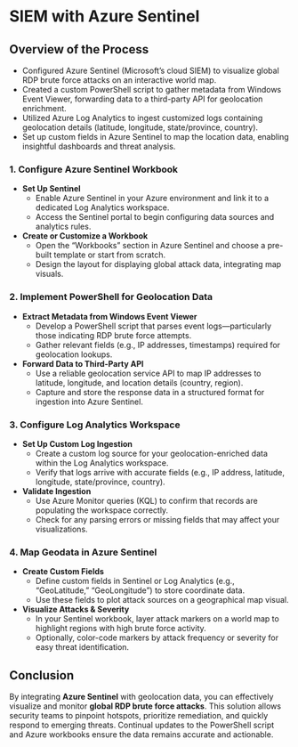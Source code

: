 <h1>SIEM with Azure Sentinel</h1>

<h2>Overview of the Process</h2>
<ul>
  <li>
    Configured Azure Sentinel (Microsoft’s cloud SIEM) to visualize global RDP brute force attacks on an interactive world map.
  </li>
  <li>
    Created a custom PowerShell script to gather metadata from Windows Event Viewer, forwarding data to a third-party API for geolocation enrichment.
  </li>
  <li>
    Utilized Azure Log Analytics to ingest customized logs containing geolocation details (latitude, longitude, state/province, country).
  </li>
  <li>
    Set up custom fields in Azure Sentinel to map the location data, enabling insightful dashboards and threat analysis.
  </li>
</ul>

<h3>1. Configure Azure Sentinel Workbook</h3>
<ul>
  <li>
    <strong>Set Up Sentinel</strong><br/>
    <ul>
      <li>Enable Azure Sentinel in your Azure environment and link it to a dedicated Log Analytics workspace.</li>
      <li>Access the Sentinel portal to begin configuring data sources and analytics rules.</li>
    </ul>
  </li>
  <li>
    <strong>Create or Customize a Workbook</strong><br/>
    <ul>
      <li>Open the “Workbooks” section in Azure Sentinel and choose a pre-built template or start from scratch.</li>
      <li>Design the layout for displaying global attack data, integrating map visuals.</li>
    </ul>
  </li>
</ul>

<h3>2. Implement PowerShell for Geolocation Data</h3>
<ul>
  <li>
    <strong>Extract Metadata from Windows Event Viewer</strong><br/>
    <ul>
      <li>Develop a PowerShell script that parses event logs—particularly those indicating RDP brute force attempts.</li>
      <li>Gather relevant fields (e.g., IP addresses, timestamps) required for geolocation lookups.</li>
    </ul>
  </li>
  <li>
    <strong>Forward Data to Third-Party API</strong><br/>
    <ul>
      <li>Use a reliable geolocation service API to map IP addresses to latitude, longitude, and location details (country, region).</li>
      <li>Capture and store the response data in a structured format for ingestion into Azure Sentinel.</li>
    </ul>
  </li>
</ul>

<h3>3. Configure Log Analytics Workspace</h3>
<ul>
  <li>
    <strong>Set Up Custom Log Ingestion</strong><br/>
    <ul>
      <li>Create a custom log source for your geolocation-enriched data within the Log Analytics workspace.</li>
      <li>Verify that logs arrive with accurate fields (e.g., IP address, latitude, longitude, state/province, country).</li>
    </ul>
  </li>
  <li>
    <strong>Validate Ingestion</strong><br/>
    <ul>
      <li>Use Azure Monitor queries (KQL) to confirm that records are populating the workspace correctly.</li>
      <li>Check for any parsing errors or missing fields that may affect your visualizations.</li>
    </ul>
  </li>
</ul>

<h3>4. Map Geodata in Azure Sentinel</h3>
<ul>
  <li>
    <strong>Create Custom Fields</strong><br/>
    <ul>
      <li>Define custom fields in Sentinel or Log Analytics (e.g., “GeoLatitude,” “GeoLongitude”) to store coordinate data.</li>
      <li>Use these fields to plot attack sources on a geographical map visual.</li>
    </ul>
  </li>
  <li>
    <strong>Visualize Attacks & Severity</strong><br/>
    <ul>
      <li>In your Sentinel workbook, layer attack markers on a world map to highlight regions with high brute force activity.</li>
      <li>Optionally, color-code markers by attack frequency or severity for easy threat identification.</li>
    </ul>
  </li>
</ul>

<h2>Conclusion</h2>
<p>
  By integrating <strong>Azure Sentinel</strong> with geolocation data, you can 
  effectively visualize and monitor <strong>global RDP brute force attacks</strong>. This solution allows security teams 
  to pinpoint hotspots, prioritize remediation, and quickly respond to emerging threats. 
  Continual updates to the PowerShell script and Azure workbooks ensure the data remains accurate and actionable.
</p>
